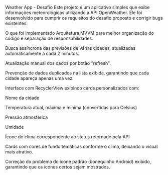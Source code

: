 Weather App - Desafio
Este projeto é um aplicativo simples que exibe informações meteorológicas utilizando a API OpenWeather. Ele foi desenvolvido para cumprir os requisitos do desafio proposto e corrigir bugs existentes.

O que foi implementado
Arquitetura MVVM para melhor organização do código e separação de responsabilidades.

Busca assíncrona das previsões de várias cidades, atualizadas automaticamente a cada 2 minutos.

Atualização manual dos dados por botão "refresh".

Prevenção de dados duplicados na lista exibida, garantindo que cada cidade apareça apenas uma vez.

Interface com RecyclerView exibindo cards personalizados com:

Nome da cidade

Temperatura atual, máxima e mínima (convertidas para Celsius)

Pressão atmosférica

Umidade

Ícone do clima correspondente ao status retornado pela API

Cards com cores de fundo temáticas conforme o clima, deixando o visual mais atrativo.

Correção do problema do ícone padrão (bonequinho Android) exibido, garantindo que os ícones certos sejam mostrados.
